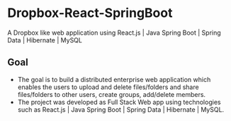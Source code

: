 # Dropbox-React-SpringBoot
A Dropbox like web application using React.js | Java Spring Boot | Spring Data | Hibernate | MySQL

## Goal
* The goal is to build a distributed enterprise web application which enables the users to upload and delete files/folders and share files/folders to other users, create groups, add/delete members.
* The project was developed as Full Stack Web app using technologies such as React.js | Java Spring Boot | Spring Data | Hibernate | MySQL.
